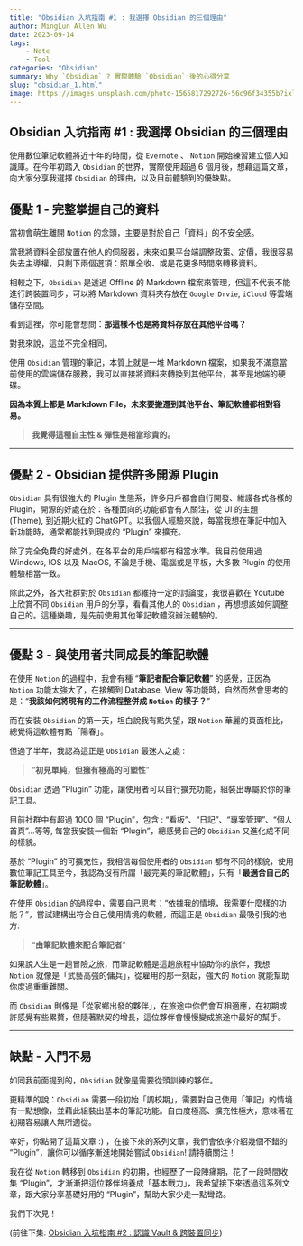 ```yaml
---
title: "Obsidian 入坑指南 #1 : 我選擇 Obsidian 的三個理由"
author: MingLun Allen Wu
date: 2023-09-14
tags: 
    - Note
    - Tool
categories: "Obsidian"
summary: Why `Obsidian` ? 實際體驗 `Obsidian` 後的心得分享 
slug: "obsidian_1.html"
image: https://images.unsplash.com/photo-1565817292726-56c96f34355b?ixlib=rb-4.0.3&ixid=M3wxMjA3fDB8MHxwaG90by1wYWdlfHx8fGVufDB8fHx8fA%3D%3D&auto=format&fit=crop&w=2969&q=80
---
```


## Obsidian 入坑指南 #1 : 我選擇 Obsidian 的三個理由

使用數位筆記軟體將近十年的時間，從 `Evernote` 、 `Notion` 開始練習建立個人知識庫。在今年初踏入 `Obsidian` 的世界，實際使用超過 6 個月後，想藉這篇文章，向大家分享我選擇 `Obsidian` 的理由，以及目前體驗到的優缺點。

## 優點 1 - 完整掌握自己的資料

當初會萌生離開 `Notion` 的念頭，主要是對於自己「資料」的不安全感。

當我將資料全部放置在他人的伺服器，未來如果平台端調整政策、定價，我很容易失去主導權，只剩下兩個選項：照單全收、或是花更多時間來轉移資料。

相較之下，`Obsidian` 是透過 Offline 的 Markdown 檔案來管理，但這不代表不能進行跨裝置同步，可以將 Markdown 資料夾存放在 `Google Drvie`, `iCloud` 等雲端儲存空間。

看到這裡，你可能會想問：**那這樣不也是將資料存放在其他平台嗎？**

對我來說，這並不完全相同。

使用 `Obsidian` 管理的筆記，本質上就是一堆 Markdown 檔案，如果我不滿意當前使用的雲端儲存服務，我可以直接將資料夾轉換到其他平台，甚至是地端的硬碟。

**因為本質上都是 Markdown File，未來要搬遷到其他平台、筆記軟體都相對容易。**

> **我覺得這種自主性 & 彈性是相當珍貴的。**

---

## 優點 2 - Obsidian 提供許多開源 Plugin

`Obsidian` 具有很強大的 Plugin 生態系，許多用戶都會自行開發、維護各式各樣的 Plugin，開源的好處在於：各種面向的功能都會有人關注，從 UI 的主題 (Theme), 到近期火紅的 ChatGPT。以我個人經驗來說，每當我想在筆記中加入新功能時，通常都能找到現成的 “Plugin” 來擴充。

除了完全免費的好處外，在各平台的用戶端都有相當水準。我目前使用過 Windows, IOS 以及 MacOS, 不論是手機、電腦或是平板，大多數 Plugin 的使用體驗相當一致。

除此之外，各大社群對於 `Obsidian` 都維持一定的討論度，我很喜歡在 Youtube 上欣賞不同 `Obsidian` 用戶的分享，看看其他人的 `Obsidian` ，再想想該如何調整自己的。這種樂趣，是先前使用其他筆記軟體沒辦法體驗的。

---

## 優點 3 - 與使用者共同成長的筆記軟體

在使用 `Notion` 的過程中，我會有種 “**筆記者配合筆記軟體**” 的感覺，正因為 `Notion` 功能太強大了，在接觸到 Database, View 等功能時，自然而然會思考的是：“**我該如何將現有的工作流程整併成 `Notion` 的樣子？**”

而在安裝 `Obsidian` 的第一天，坦白說我有點失望，跟 `Notion` 華麗的頁面相比，總覺得這軟體有點「陽春」。

但過了半年，我認為這正是 `Obsidian` 最迷人之處 :

> “**初見單純，但擁有極高的可塑性**”

`Obsidian` 透過 “Plugin” 功能，讓使用者可以自行擴充功能，組裝出專屬於你的筆記工具。

目前社群中有超過 1000 個 “Plugin”，包含 : “看板”、“日記”、“專案管理”、“個人首頁”…等等, 每當我安裝一個新 “Plugin”，總感覺自己的 `Obsidian` 又進化成不同的樣貌。

基於 “Plugin” 的可擴充性，我相信每個使用者的 `Obsidian` 都有不同的樣貌，使用數位筆記工具至今，我認為沒有所謂「最完美的筆記軟體」，只有「**最適合自己的筆記軟體**」。

在使用 `Obsidian` 的過程中，需要自己思考：“依據我的情境，我需要什麼樣的功能？”，嘗試建構出符合自己使用情境的軟體，而這正是 `Obsidian` 最吸引我的地方:

> “**由筆記軟體來配合筆記者**”

如果說人生是一趟冒險之旅，而筆記軟體是這趟旅程中協助你的旅伴，我想 `Notion` 就像是「武藝高強的傭兵」，從雇用的那一刻起，強大的 `Notion` 就能幫助你度過重重難關。

而 `Obsidian` 則像是「從家鄉出發的夥伴」，在旅途中你們會互相適應，在初期或許感覺有些累贅，但隨著默契的增長，這位夥伴會慢慢變成旅途中最好的幫手。

---

## 缺點 - 入門不易

如同我前面提到的，`Obsidian` 就像是需要從頭訓練的夥伴。

更精準的說：`Obsidian` 需要一段初始「調校期」，需要對自己使用「筆記」的情境有一點想像，並藉此組裝出基本的筆記功能。自由度極高、擴充性極大，意味著在初期容易讓人無所適從。

幸好，你點開了這篇文章 :) ，在接下來的系列文章，我們會依序介紹幾個不錯的 “Plugin”，讓你可以循序漸進地開始嘗試 `Obsidian`! 請持續關注！

我在從 `Notion` 轉移到 `Obsidian` 的初期，也經歷了一段陣痛期，花了一段時間收集 “Plugin”，才漸漸把這位夥伴培養成「基本戰力」，我希望接下來透過這系列文章，跟大家分享基礎好用的 “Plugin”，幫助大家少走一點彎路。

我們下次見！

(前往下集: [Obsidian 入坑指南 #2 : 認識 Vault & 跨裝置同步](https://minglunwu.com/notes/2024/obsidian_2.html/))
